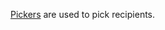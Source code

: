 <a target='_blank' href='http://dev.office.com/fabric/components/Pickers'> Pickers</a> are used to pick recipients.